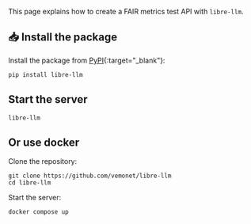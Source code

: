 This page explains how to create a FAIR metrics test API with `libre-llm`.

## 📥 Install the package

Install the package from [PyPI](https://pypi.org/project/libre-llm/){:target="_blank"}:

```bash
pip install libre-llm
```

## Start the server

```bash
libre-llm
```

## Or use docker

Clone the repository:

```
git clone https://github.com/vemonet/libre-llm
cd libre-llm
```

Start the server:

```bash
docker compose up
```


<!--
```bash
docker run -it ghcr.io/vemonet/libre-llm
```

## 📝 Define the API

Create a `main.py` file to declare the API, you can provide a different folder than `metrics` here, the folder path is relative to where you start the API (the root of the repository):

```python title="main.py"
from libre_llm import Api

api = API()
print(api.get_hello_world())
```
-->
